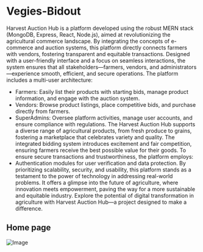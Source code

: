 # Vegies-Bidout
Harvest Auction Hub is a platform developed using the robust MERN stack (MongoDB, Express, React, Node.js), aimed at revolutionizing the agricultural commerce landscape. By integrating the concepts of e-commerce and auction systems, this platform directly connects farmers with vendors, fostering transparent and equitable transactions.
Designed with a user-friendly interface and a focus on seamless interactions, the system ensures that all stakeholders—farmers, vendors, and administrators—experience smooth, efficient, and secure operations.
The platform includes a multi-user architecture:
* Farmers: Easily list their products with starting bids, manage product information, and engage with the auction system.
* Vendors: Browse product listings, place competitive bids, and purchase directly from farmers.
* SuperAdmins: Oversee platform activities, manage user accounts, and ensure compliance with regulations.
The Harvest Auction Hub supports a diverse range of agricultural products, from fresh produce to grains, fostering a marketplace that celebrates variety and quality. The integrated bidding system introduces excitement and fair competition, ensuring farmers receive the best possible value for their goods.
To ensure secure transactions and trustworthiness, the platform employs:
* Authentication modules for user verification and data protection.
By prioritizing scalability, security, and usability, this platform stands as a testament to the power of technology in addressing real-world problems. It offers a glimpse into the future of agriculture, where innovation meets empowerment, paving the way for a more sustainable and equitable industry.
Explore the potential of digital transformation in agriculture with Harvest Auction Hub—a project designed to make a difference.

## Home page
![Image](https://github.com/user-attachments/assets/d4ad11a9-ae0b-41ee-b86b-216c1e98fb8d) 

